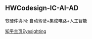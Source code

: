 ## HWCodesign-IC-AI-AD
软硬件协同: 自动驾驶+集成电路+人工智能

[知乎主页Eyesighting](https://www.zhihu.com/people/EverydayEngineer)

